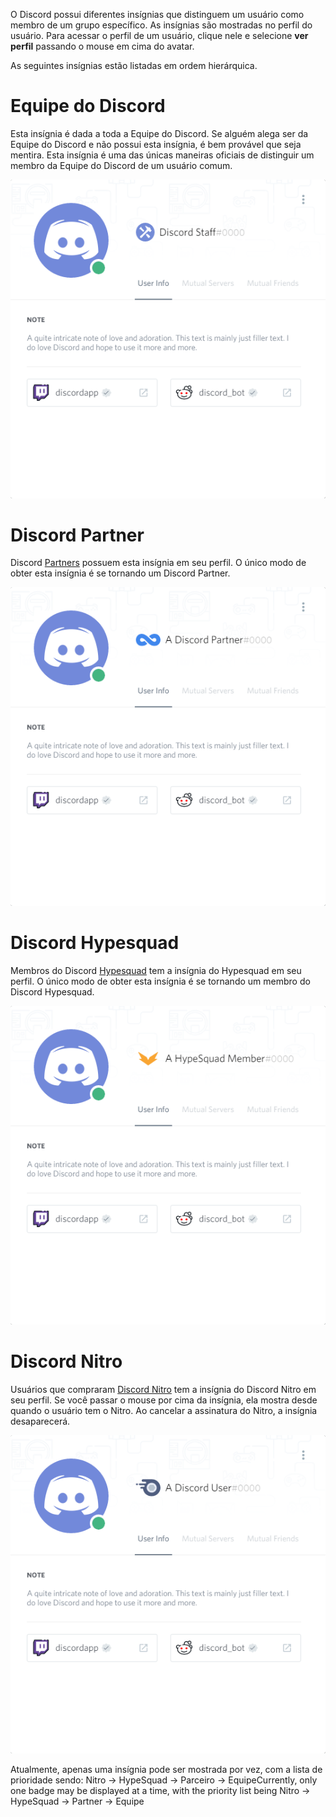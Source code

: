 <!-- TITLE: Insígnias -->
<!-- SUBTITLE: Insígnias do Discord -->
 
O Discord possui diferentes insígnias que distinguem um usuário como membro de um grupo específico. As insígnias são mostradas no perfil do usuário. Para acessar o perfil de um usuário, clique nele e selecione **ver perfil** passando o mouse em cima do avatar.
 
As seguintes insígnias estão listadas em ordem hierárquica.
# Equipe do Discord
Esta insígnia é dada a toda a Equipe do Discord. Se alguém alega ser da Equipe do Discord e não possui esta insígnia, é bem provável que seja mentira. Esta insígnia é uma das únicas maneiras oficiais de distinguir um membro da Equipe do Discord de um usuário comum.
 
![Staffbadge](/uploads/badges/staffbadge.png "Staffbadge")
 
# Discord Partner
Discord [Partners](/pt/parceiro) possuem esta insígnia em seu perfil. O único modo de obter esta insígnia é se tornando um Discord Partner. 
 
![Partnerbadge](/uploads/badges/partnerbadge.png "Partnerbadge")
# Discord Hypesquad
Membros do Discord [Hypesquad](/hypesquad) tem a insígnia do Hypesquad em seu perfil. O único modo de obter esta insígnia é se tornando um membro do Discord Hypesquad.
 
![Hypesquadbadge](/uploads/badges/hypesquadbadge.png "Hypesquadbadge")
# Discord Nitro
Usuários que compraram [Discord Nitro](/pt/nitro) tem a insígnia do Discord Nitro em seu perfil. Se você passar o mouse por cima da insígnia, ela mostra desde quando o usuário tem o Nitro. Ao cancelar a assinatura do Nitro, a insígnia desaparecerá.
 
![Nitrobadge](/uploads/badges/nitrobadge.png "Nitrobadge")
 
Atualmente, apenas uma insígnia pode ser mostrada por vez, com a lista de prioridade sendo: Nitro -> HypeSquad -> Parceiro -> EquipeCurrently, only one badge may be displayed at a time, with the priority list being Nitro -> HypeSquad -> Partner -> Equipe
